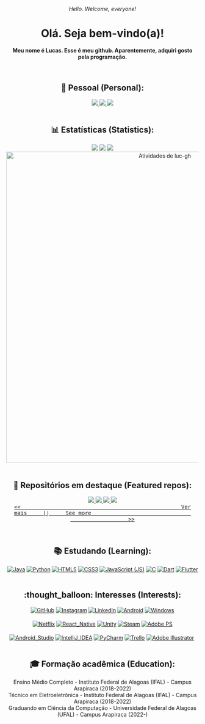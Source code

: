 <!-- Parágrafo de introdução -->
<p align="center"><i>Hello. Welcome, everyone!</i></p>
<h1 align="center">
  Olá. Seja bem-vindo(a)!
</h1>

<p align="center">
  <b>Meu nome é Lucas. Esse é meu github. Aparentemente, adquiri gosto pela programação.</b><br/>
</p>

<div><br></div>
<!-- Badges referentes a LinkedIn, Instagram e Gmail (contato) -->
<section align="center">
  <h2>👨 Pessoal (Personal): </h2>
  
  <a href="https://mail.google.com/mail/?view=cm&source=mailto&to=contatolucasoficial0@gmail.com" alt="Gmail" target="_blank">
    <img src="https://img.shields.io/badge/mail.contatolucasoficial0@gmail.com-F74141?style=for-the-badge&logoColor=white&logo=gmail&link=mailto:mail.contatolucasoficial0@gmail.com"/>
  </a>
  <a href="https://www.linkedin.com/in/arnaldo-lucas-sd/" target="_blank">
    <img src="https://img.shields.io/badge/Arnaldo%20Lucas-0e76a8?style=for-the-badge&logo=Linkedin&link=https://www.linkedin.com/in/arnaldo-lucas-sd/"/>
  </a>
  <a href="https://www.instagram.com/luc.ig._/" alt="Instagram" target="_blank">
    <img src="https://img.shields.io/badge/luc.ig.__-E4405F?style=for-the-badge&logo=instagram&logoColor=white&link=https://www.instagram.com/luc.ig._/"/>
  </a>
</section>

<div><br></div>

<section align="center"> <!-- Estatísticas no github -->
  <h2>📊 Estatísticas (Statistics):</h2>
  <p>
    <img src="https://github-readme-stats.vercel.app/api?username=luc-gh&show_icons=true&bg_color=010101&locale=pt-br&icon_color=00FFFF&title_color=FF2800&text_color=FFFFFF" />
    <img src="https://github-readme-streak-stats.herokuapp.com/?user=luc-gh&locale=pt-br&background=010101&fire=EF0101&stroke=111111&ring=F00000&currStreakNum=88FFFF&sideNums=00FFFF&currStreakLabel=FFFFFF&sideLabels=EAEAEA&border=FFFFFF&dates=7A7A7A" />
    <img src="https://github-readme-stats.vercel.app/api/top-langs/?username=luc-gh&layout=compact&bg_color=010101&locale=pt-br&text_color=FFFFFF&title_color=FCFCFC&card_width=468" />
    <a href="https://github.com/luc-gh"><img width=815em alt="Atividades de luc-gh" src="https://activity-graph.herokuapp.com/graph?username=luc-gh&custom_title=Atividades%20de%20Lucas&theme=xcode" /></a>
    <br/><br/>
  </p>
</section>

<section align="center"> <!-- Seção de repos-->
  <h2>🔖 Repositórios em destaque (Featured repos):</h2>
  <p>
    <a href="https://github.com/luc-gh/luc-gh" alt="luc-gh" target="_blank">
      <img src="https://github-readme-stats.vercel.app/api/pin/?username=luc-gh&repo=luc-gh&bg_color=000000&title_color=00FFFF&text_color=FFFFFF&icon_color=FF2800">
    </a>
    <a href="https://github.com/luc-gh/libGDX_firstGame" alt="snake_js" target="_blank">
      <img src="https://github-readme-stats.vercel.app/api/pin/?username=luc-gh&repo=libGDX_firstGame&bg_color=000000&title_color=00FFFF&text_color=FFFFFF&icon_color=FF2800">
    </a>
    <a href="https://github.com/luc-gh/majorElement" alt="majorElement" target="_blank">
      <img src="https://github-readme-stats.vercel.app/api/pin/?username=luc-gh&repo=majorElement&bg_color=000000&title_color=00FFFF&text_color=FFFFFF&icon_color=FF2800">
    </a>
    <a href="https://github.com/luc-gh/snake_js" alt="snake_js" target="_blank">
      <img src="https://github-readme-stats.vercel.app/api/pin/?username=luc-gh&repo=snake_js&bg_color=000000&title_color=00FFFF&text_color=FFFFFF&icon_color=FF2800">
    </a><br>
    <a href="https://github.com/luc-gh?tab=repositories" align="center">
    <kbd>
    <<&nbsp&nbsp&nbsp&nbsp&nbsp&nbsp&nbsp&nbsp&nbsp&nbsp&nbsp&nbsp&nbsp&nbsp&nbsp&nbsp&nbsp&nbsp&nbsp&nbsp&nbsp&nbsp&nbsp&nbsp&nbsp&nbsp&nbsp&nbsp&nbsp&nbsp
    &nbsp&nbsp&nbsp&nbsp&nbsp&nbsp&nbsp&nbsp&nbsp&nbsp&nbsp&nbsp&nbsp&nbsp&nbsp&nbsp&nbsp&nbsp
    Ver mais
    &nbsp&nbsp&nbsp
    ||
    &nbsp&nbsp&nbsp
    See more
    &nbsp&nbsp&nbsp&nbsp&nbsp&nbsp&nbsp&nbsp&nbsp&nbsp&nbsp&nbsp&nbsp&nbsp&nbsp&nbsp&nbsp&nbsp&nbsp&nbsp&nbsp&nbsp&nbsp&nbsp&nbsp&nbsp&nbsp&nbsp&nbsp&nbsp
    &nbsp&nbsp&nbsp&nbsp&nbsp&nbsp&nbsp&nbsp&nbsp&nbsp&nbsp&nbsp&nbsp&nbsp&nbsp&nbsp&nbsp&nbsp>>
    </kbd></a>
  </p>
</section>

<div><br></div>

<!-- <section align="center"> <!-- Detaques sobre as habilidades pessoais
  <h2>😎 Habilidades (Skills):</h2>
  
</section>

<div><br></div> -->

<section align="center"> <!-- Seção sobre os estudos atuais -->
  <h2>📚 Estudando (Learning):</h2>
  <a href="https://github.com/topics/java"><img align="center" alt="Java" src="https://img.shields.io/badge/Java-7B0005?style=for-the-badge&logo=java&logoColor=EE8E1B" title="Linguagem de programação Java"/></a>
  <a href="https://github.com/topics/python"><img align="center" alt="Python" src="https://img.shields.io/badge/Python-3776AB?style=for-the-badge&logo=python&logoColor=yellow" title="Linguagem de programação Python"/></a>
  <a href="https://github.com/topics/html"><img align="center" alt="HTML5" src="https://img.shields.io/badge/HTML5-E34F26?style=for-the-badge&logo=html5&logoColor=white" title="Linguagem de marcação HTML"/></a>
  <a href="https://github.com/topics/css"><img align="center" alt="CSS3" src="https://img.shields.io/badge/CSS3-1572B6?style=for-the-badge&logo=css3&logoColor=white" title="Linguagem de descrição de estilo CSS3"/></a>
  <a href="https://github.com/topics/javascript"><img align="center" alt="JavaScript (JS)" src="https://img.shields.io/badge/JavaScript-F7DF1E?style=for-the-badge&logo=javascript&logoColor=black" title="Linguagem de programação JavaScript"/></a>
  <a href="https://github.com/topics/c"><img align="center" alt="C" src="https://img.shields.io/badge/C-00599C?style=for-the-badge&logo=c&logoColor=87CEFA" title="Linguagem de programação C"/></a>
  <a href="https://github.com/topics/dart"><img align="center" alt="Dart" src="https://img.shields.io/badge/Dart-2799F5?style=for-the-badge&logo=dart&logoColor=13558F" title="Linguagem de programação Dart"/></a>
  <a href="https://github.com/flutter"><img align="center" alt="Flutter" src="https://img.shields.io/badge/Flutter-02569B?style=for-the-badge&logo=flutter&logoColor=white" title="Flutter"/></a>
</section>

<div><br></div>

<section align="center"> <!-- Seção sobre interesses -->
  <h2>:thought_balloon: Interesses (Interests):</h2>
  <a href="https://github.com/github"><img align="center" alt="GitHub" src="https://img.shields.io/badge/GitHub-1A1A1A?style=for-the-badge&logo=github&logoColor=white" title="GitHub"/></a>
  <a href="https://github.com/topics/instagram"><img align="center" alt="Instagram" src="https://img.shields.io/badge/Instagram-E4405F?style=for-the-badge&logo=instagram&logoColor=yellow" title=""/></a>
  <a href="https://linkedin.com/"><img align="center" alt="LinkedIn" src="https://img.shields.io/badge/LinkedIn-0077B5?style=for-the-badge&logo=linkedin&logoColor=white" title="LinkedIn"/></a>
  <a href="https://github.com/topics/android"><img align="center" alt="Android" src="https://img.shields.io/badge/Android-A4DE02?style=for-the-badge&logo=android&logoColor=gray" title="Android"/></a>
  <a href="https://github.com/topics/windows"><img align="center" alt="Windows" src="https://img.shields.io/badge/Windows-0078D6?style=for-the-badge&logo=windows&logoColor=white" title="Windows"/></a>
  <div><br></div>
  <a href="https://netflix.com"><img align="center" alt="Netflix" src="https://img.shields.io/badge/Netflix-E50914?style=for-the-badge&logo=netflix&logoColor=black" title="Netflix"/></a>
  <a href="https://github.com/topics/react-native"><img align="center" alt="React_Native" src="https://img.shields.io/badge/React_Native-20232A?style=for-the-badge&logo=react&logoColor=61DAFB" title="React Native"/></a>
  <a href="https://github.com/topics/unity"><img align="center" alt="Unity" src="https://img.shields.io/badge/Unity-202020?style=for-the-badge&logo=unity&logoColor=white" title="Unity"/></a>
  <a href="https://github.com/topics/steam"><img align="center" alt="Steam" src="https://img.shields.io/badge/Steam-111111?style=for-the-badge&logo=steam&logoColor=white" title="Steam"/></a>
  <a href="https://wikipedia.org/wiki/Adobe_Photoshop"><img align="center" alt="Adobe PS" src="https://img.shields.io/badge/Adobe%20Photoshop-0D214F?style=for-the-badge&logo=Adobe%20Photoshop&logoColor=00FFF6" title="PhotoShop"/></a>
  <div><br></div>
  <a href="https://github.com/topics/android-studio"><img align="center" alt="Android_Studio" src="https://img.shields.io/badge/Android_Studio-3DDC84?style=for-the-badge&logo=android-studio&logoColor=black" title="AS"/></a>
  <a href="https://github.com/topics/intellij-idea"><img align="center" alt="IntelliJ_IDEA" src="https://img.shields.io/badge/IntelliJ_IDEA-121212.svg?style=for-the-badge&logo=intellij-idea&logoColor=white" title="Intellij IDEA"/></a>
  <a href="https://github.com/topics/pycharm"><img align="center" alt="PyCharm" src="https://img.shields.io/badge/PyCharm-FFFF00.svg?&style=for-the-badge&logo=PyCharm&logoColor=007F00" title="PyCharm"/></a>
  <a href="https://github.com/trello"><img align="center" alt="Trello" src="https://img.shields.io/badge/Trello-249225?style=for-the-badge&logo=trello&logoColor=white" title="Trello"/></a>
  <a href="https://wikipedia.org/wiki/Adobe_Illustrator"><img align="center" alt="Adobe Illustrator" src="https://img.shields.io/badge/Adobe%20Illustrator-FF9A00?style=for-the-badge&logo=adobe%20illustrator&logoColor=gray" title=""/></a>
  <img align="center" alt="" src="" title=""/>
</section

<div><br></div>

<section align="center"> <!-- Seção de formação acadêmica -->
  <h2>🎓 Formação acadêmica (Education):</h2>
  Ensino Médio Completo - Instituto Federal de Alagoas (IFAL) - Campus Arapiraca (2018-2022)<br/>
  Técnico em Eletroeletrônica - Instituto Federal de Alagoas (IFAL) - Campus Arapiraca (2018-2022)<br/>
  Graduando em Ciência da Computação - Universidade Federal de Alagoas (UFAL) - Campus Arapiraca (2022-)
</section>
